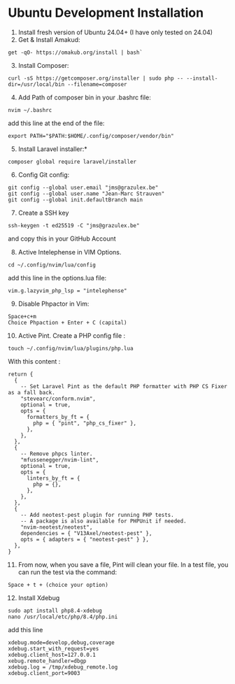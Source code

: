 # Ubuntu Development Installation

1.  Install fresh version of Ubuntu 24.04+ (I have only tested on 24.04)
2.  Get & Install Amakud:
```
get -qO- https://omakub.org/install | bash`
```

3. Install Composer:
```
curl -sS https://getcomposer.org/installer | sudo php -- --install-dir=/usr/local/bin --filename=composer
```

4. Add Path of composer bin in your .bashrc file:
```
nvim ~/.bashrc
```
add this line at the end of the file:
```
export PATH="$PATH:$HOME/.config/composer/vendor/bin"
```

5. Install Laravel installer:*
```
composer global require laravel/installer
```

6. Config Git config:
```
git config --global user.email "jms@grazulex.be"
git config --global user.name "Jean-Marc Strauven"
git config --global init.defaultBranch main
```

7. Create a SSH key
```
ssh-keygen -t ed25519 -C "jms@grazulex.be"
```
and copy this in your GitHub Account

8. Active Intelephense in VIM Options. 
```
cd ~/.config/nvim/lua/config
```
add this line in the options.lua file:
```
vim.g.lazyvim_php_lsp = "intelephense"
```

9.  Disable Phpactor in Vim:
```
Space+c+m
Choice Phpaction + Enter + C (capital)
```

10.  Active Pint.
Create a PHP config file :
```
touch ~/.config/nvim/lua/plugins/php.lua
```
With this content :
```
return {
  {
    -- Set Laravel Pint as the default PHP formatter with PHP CS Fixer as a fall back.
    "stevearc/conform.nvim",
    optional = true,
    opts = {
      formatters_by_ft = {
        php = { "pint", "php_cs_fixer" },
      },
    },
  },
  {
    -- Remove phpcs linter.
    "mfussenegger/nvim-lint",
    optional = true,
    opts = {
      linters_by_ft = {
        php = {},
      },
    },
  },
  {
    -- Add neotest-pest plugin for running PHP tests.
    -- A package is also available for PHPUnit if needed.
    "nvim-neotest/neotest",
    dependencies = { "V13Axel/neotest-pest" },
    opts = { adapters = { "neotest-pest" } },
  },
}
```

11.  From now, when you save a file, Pint will clean your file.
In a test file, you can run the test via the command:
```
Space + t + (choice your option)
```

12. Install Xdebug
```
sudo apt install php8.4-xdebug
nano /usr/local/etc/php/8.4/php.ini
```
add this line
```
xdebug.mode=develop,debug,coverage
xdebug.start_with_request=yes
xdebug.client_host=127.0.0.1
xebug.remote_handler=dbgp
xdebug.log = /tmp/xdebug_remote.log
xdebug.client_port=9003
```
